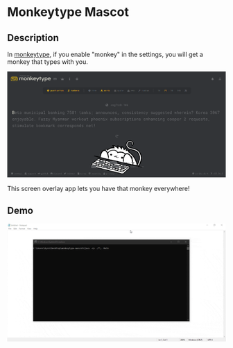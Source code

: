 # Monkeytype Mascot
## Description
In [monkeytype](https://monkeytype.com), if you enable "monkey" in the settings, you will get a monkey that types with you.

![monkeytype](monkeytype.png)

This screen overlay app lets you have that monkey everywhere!

## Demo
![demo](demo.gif)

